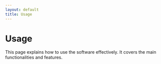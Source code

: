 ```yaml
---
layout: default
title: Usage
---
```

# Usage
This page explains how to use the software effectively. It covers the main functionalities and features.
